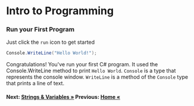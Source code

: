 # Intro to Programming

### Run your First Program
Just click the `run` icon to get started

``` cs --region intro --source-file .\myapp\Program.cs --project .\myapp\myapp.csproj 
Console.WriteLine("Hello World!");
```
Congratulations! You've run your first C# program. It used the Console.WriteLine method to print `Hello World`. `Console` is a type that represents the console window. `WriteLine` is a method of the `Console` type that prints a line of text. 


#### Next: [Strings & Variables  &raquo;](./Strings.md) Previous: [Home &laquo;](../Readme.md)